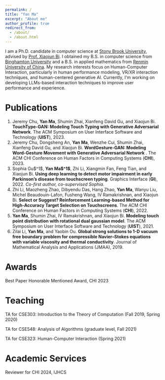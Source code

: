 ```yaml
---
permalink: /
title: "Yan Ma"
excerpt: "About me"
author_profile: true
redirect_from:
  - /about/
  - /about.html
---
```


I am a Ph.D. candidate in computer science at [Stony Brook University](https://www.stonybrook.edu), advised by [Prof. Xiaojun Bi](https://www3.cs.stonybrook.edu/~xiaojun/). I obtained my B.S. in computer science from [Binghamton University](https://www.binghamton.edu/) and a B.S. in applied mathematics from [Renmin University of China](https://en.ruc.edu.cn/). My research interests focus on Human-Computer Interaction, particularly in human performance modeling, VR/XR interaction techniques, and human-centered generative AI. Currently, I'm working on developing LLMs-based interaction techniques to improve user performance and experience.

Publications
======
<ol>
  <li> Jeremy Chu, <b>Yan Ma</b>, Shumin Zhai, Xianfeng David Gu, and Xiaojun Bi. <b>TouchType-GAN: Modeling Touch Typing with Generative Adversarial Network</b>. The ACM Symposium on User Interface Software and Technology (<b>UIST</b>), 2023.</li>

  <li>Jeremy Chu, Dongsheng An, <b>Yan Ma</b>, Wenzhe Cui, Shumin Zhai, Xianfeng David Gu, and Xiaojun Bi. <b>WordGesture-GAN: Modeling Word-Gesture Movement with Generative Adversarial Network</b> . The ACM CHI Conference on Human Factors in Computing Systems (<b>CHI</b>), 2023.</li>

  <li>Sophia Gu$^1$, <b>Yan Ma$^1$</b>, Zhi Li, Xiangmin Fan, Feng Tian, and Xiaojun Bi. <b>Using deep learning to detect motor impairment in early Parkinson’s disease from touchscreen typing</b>. Graphics Interface (<b>GI</b>), 2022. <i>Co-first author, co-supervised Sophia</i>.</li>

  <li>Zhi Li, Maozheng Zhao, Dibyendu Das, Hang Zhao, <b>Yan Ma</b>, Wanyu Liu, Michel Beaudouin-Lafon, Fusheng Wang, IV Ramakrishnan, and Xiaojun Bi. <b>Select or Suggest? Reinforcement Learning-based Method for High-Accuracy Target Selection on Touchscreens</b>. The ACM CHI Conference on Human Factors in Computing Systems (<b>CHI</b>), 2022.</li>

  <li><b>Yan Ma</b>, Shumin Zhai, IV Ramakrishnan, and Xiaojun Bi. <b>Modeling touch point distribution with rotational dual gaussian model</b>. The ACM Symposium on User Interface Software and Technology (<b>UIST</b>), 2021.</li>

  <li>Zilai Li, <b>Yan Ma</b>, and Yaobin Ou. <b>Global strong solutions to 1-D vacuum free boundary problem for compressible Navier–Stokes equations with variable viscosity and thermal conductivity</b>. Journal of Mathematical Analysis and Applications (JMAA), 2019.</li>
</ol>

Awards
======
Best Paper Honorable Mentioned Award, CHI 2023

Teaching
======
TA for CSE303: Introduction to the Theory of Computation (Fall 2019, Spring 2020)

TA for CSE548: Analysis of Algorithms (graduate level, Fall 2021)

TA for CSE323: Human-Computer Interaction (Spring 2021)

Academic Services
======
Reviewer for CHI 2024, IJHCS
